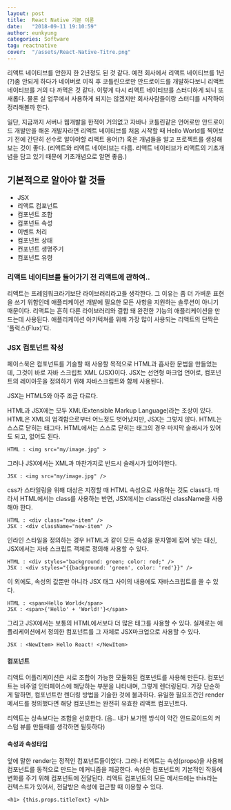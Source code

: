 ```yaml
---
layout: post
title:  React Native 기본 이론
date:   "2018-09-11 19:10:59"
author: eunkyung
categories: Software
tag: reactnative
cover:  "/assets/React-Native-Titre.png"
---
```


리액트 네이티브를 안한지 한 2년정도 된 것 같다. 예전 회사에서 리액트 네이티브를 1년(?)좀 안되게 하다가 네이버로 이직 후 코틀린으로만 안드로이드를 개발하다보니 리액트 네이티브를 거의 다 까먹은 것 같다. 이렇게 다시 리액트 네이티브를 스터디하게 되니 또 새롭다. 물론 실 업무에서 사용하게 되지는 않겠지만 회사사람들이랑 스터디를 시작하여 정리해볼까 한다.

일단, 지금까지 서버나 웹개발을 한적이 거의없고 자바나 코틀린같은 언어로만 안드로이드 개발만을 해온 개발자라면 리엑트 네이티브를 처음 시작할 때 Hello World를 찍어보기 전에 간단히 선수로 알아야할 리액트 용어(?) 혹은 개념들을 알고 프로젝트를 생성해 보는 것이 좋다. (리액트와 리액트 네이티브는 다름. 리액트 네이티브가 리액트의 기초개념을 담고 있기 때문에 기초개념으로 알면 좋음.)

## 기본적으로 알아야 할 것들
* JSX
* 리액트 컴포넌트
* 컴포넌트 조합
* 컴포넌트 속성
* 이벤트 처리
* 컴포넌트 상태
* 컨포넌트 생명주기
* 컴포넌트 유령


### 리액트 네이티브를 들어가기 전 리액트에 관하여..
리액트는 프레임워크라기보단 라이브러리라고들 생각한다. 그 이유는 좀 더 가벼운 표현을 쓰기 위함인데 애플리케이션 개발에 필요한 모든 사항을 지원하는 솔루션이 아니기 때문이다. 
리액트는 흔히 다른 라이브러리와 결합 돼 완전한 기능의 애플리케이션을 만드는데 사용된다. 애플리케이션 아키텍쳐를 위해 가장 많이 사용되는 리액트의 단짝은 '플럭스(Flux)'다.

### JSX 컴토넌트 작성
페이스북은 컴포넌트를 기술할 때 사용할 목적으로 HTML과 흡사한 문법을 만들었는데, 그것이 바로 자바 스크립트 XML (JSX)이다. JSX는 선언형 마크업 언어로, 컴포넌트의 레이아웃을 정의하기 위해 자바스크립트와 함께 사용된다.

JSX는 HTML5와 아주 조금 다르다. 

HTML과 JSX에는 모두 XML(Extensible Markup Language)라는 조상이 있다. HTML은 XML의 엄격함으로부터 어느정도 벗어났지만, JSX는 그렇지 않다. HTML는 스스로 닫히는 태그다. HTML에서는 스스로 닫히는 태그의 경우 마지막 슬래시가 있어도 되고, 없어도 된다.

```
HTML : <img src="my/image.jpg" >
```
그러나 JSX에서는 XML과 마찬가지로 반드시 슬래시가 있어야한다.

```
JSX : <img src="my/image.jpg" />
```

css가 스타일링을 위해 대상은 지정할 때 HTML 속성으로 사용하는 것도 class다. 따라서 HTML에서는 class를 사용하는 반면, JSX에서는 class대신 className을 사용해야 한다.

```
HTML : <div class="new-item" />
JSX : <div className="new-item" />
```

인라인 스타일을 정의하는 경우 HTML과 같이 모든 속성을 문자열에 집어 넣는 대신, JSX에서는 자바 스크립트 객체로 정의해 사용할 수 있다.

```
HTML : <div styles="background: green; color: red;" />
JSX : <div styles="{{background: 'green', color: 'red'}}" />
```

이 외에도, 속성의 값뿐만 아니라 JSX 태그 사이의 내용에도 자바스크립트를 쓸 수 있다.

```
HTML : <span>Hello World</span>
JSX : <span>{'Hello' + 'World!'}</span>
```

그리고 JSX에서는 보통의 HTML에서보다 더 많은 태그를 사용할 수 있다. 실제로는 애플리케이션에서 정의한 컴포넌트를 그 자체로 JSX마크업으로 사용할 수 있다.

```
JSX : <NewItem> Hello React! </NewItem>
```

#### 컴포넌트
리액트 어플리케이션은 서로 조합이 가능한 모듈화된 컴포넌트를 사용해 만든다. 컴포넌트는 비주얼 인터페이스에 해당하는 부분을 나타내며, 그렇게 렌더링된다. 가장 단순하게 말하면, 컴포넌트란 렌더링 방법을 기술한 것에 불과하다. 유일한 필요조건인 render 메서드를 정의했다면 해당 컴포넌트는 완전히 유효한 리액트 컴포넌트다.

리액트는 상속보다는 조합을 선호한다. (음.. 내가 보기엔 방식이 약간 안드로이드의 커스텀 뷰를 만들때를 생각하면 될듯하다)

#### 속성과 속성타입
앞에 말한  render는 정적인 컴포넌트들이었다. 그러나 리액트는 속성(props)을 사용해 컴포넌트를 동적으로 만드는 메커니즘을 제공한다. 속성은 컴포넌트의 기본적인 작동에 변화를 주기 위해 컴포넌트에 전달된다. 리액트 컴포넌트의 모든 메서드에는 this라는 컨텍스트가 있어서, 전달받은 속성에 접근할 때 이용할 수 있다.

```
<h1> {this.props.titleText} </h1>
```



